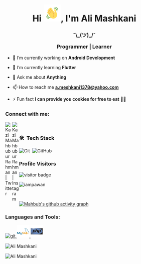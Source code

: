 <h1 align="center">Hi <img src="https://github.com/MashkaniAli/MashkaniAli/blob/main/Wave.gif" height="55px" width="55px">, I'm Ali Mashkani</h1>
<h3 align="center">¯\_(ツ)_/¯

Programmer | Learner

</h3>

- 🔭 I’m currently working on **Android Development**

- 🌱 I’m currently learning **Flutter**

- 💬 Ask me about **Anything**

- 📫 How to reach me **a.meshkani1378@yahoo.com**

- ⚡ Fun fact **I can provide you cookies for free to eat 🍪😂**

### Connect with me:

[<img align="left" alt="Kazi Mahbubur Rahman | Twitter" width="22px" src="https://cdn-icons-png.flaticon.com/512/906/906377.png" />][telegram]
[<img align="left" alt="Kazi Mahbubur Rahman | Instagram" width="22px" src="https://cdn.jsdelivr.net/npm/simple-icons@v3/icons/instagram.svg" />][instagram]

<br />

### 🛠 &nbsp;Tech Stack

![Git](https://img.shields.io/badge/-Git-05122A?style=flat&logo=git)&nbsp;
![GitHub](https://img.shields.io/badge/-GitHub-05122A?style=flat&logo=github)&nbsp;
<br />
### Profile Visitors 
![visitor badge](https://visitor-badge.glitch.me/badge?page_id=MashkaniAli.visitor-badge&left_color=blue&right_color=yellow)
<p align="left"> <img src="https://komarev.com/ghpvc/?username=MashkaniAli&label=Views&color=blue&style=plastic" alt="iampawan" /> </p>
<br />

[![Mahbub's github activity graph](https://activity-graph.herokuapp.com/graph?username=MashkaniAli&bg_color=ffffff&color=777777&line=ff5200&point=1adbce&area=true&hide_border=true)](https://github.com/MashkaniAli/github-readme-activity-graph)


<h3 align="left">Languages and Tools:</h3>
<p align="left"> <a href="https://git-scm.com/" target="_blank"> <img src="https://www.vectorlogo.zone/logos/git-scm/git-scm-icon.svg" alt="git" width="40" height="40"/> </a> <a href="https://www.mysql.com/" target="_blank"> <img src="https://raw.githubusercontent.com/devicons/devicon/master/icons/mysql/mysql-original-wordmark.svg" alt="mysql" width="40" height="40"/> </a> <a href="https://www.php.net" target="_blank"> <img src="https://raw.githubusercontent.com/devicons/devicon/master/icons/php/php-original.svg" alt="php" width="40" height="40"/> </a></p>

<p><img width="494" align="center" src="https://github-readme-stats.vercel.app/api/top-langs?username=MashkaniAli&show_icons=true&locale=en&layout=compact" alt="Ali Mashkani" /></p>

<p><img align="center" src="https://github-readme-stats.vercel.app/api?username=MashkaniAli&show_icons=true&locale=en" alt="Ali Mashkani" /></p>

[website]: https://TechHelpBD.com
[facebook]: https://facebook.com/MahbubDev
[twitter]: https://twitter.com/mahbubdev
[youtube]: https://youtube.com/TechHelpBangladesh
[instagram]: https://instagram.com/alimashkani42/
[linkedin]: https://linkedin.com/in/mahbubdev
[telegram]: https://t.me/Mr_Developer_78
